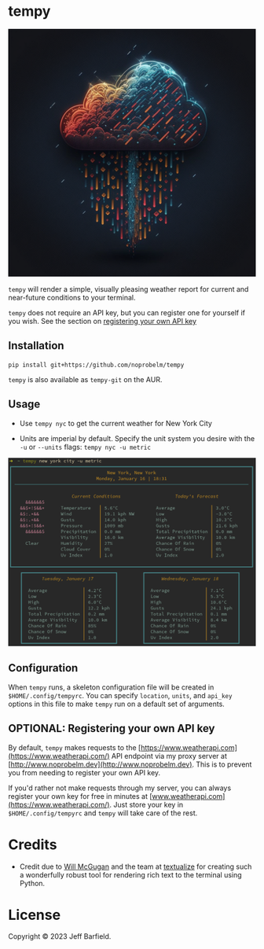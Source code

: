 # tempy

![tempy](tempy.png)

`tempy` will render a simple, visually pleasing weather report for current and near-future conditions to your terminal.

`tempy` does not require an API key, but you can register one for yourself if you wish. See the section on [registering your own API key](#api-key-registry)

## Installation

```
pip install git+https://github.com/noprobelm/tempy
```

`tempy` is also available as `tempy-git` on the AUR.

## Usage

- Use `tempy nyc` to get the current weather for New York City

- Units are imperial by default. Specify the unit system you desire with the `-u` or `--units` flags: `tempy nyc -u metric` 

![demo](demo.png)

## Configuration

When `tempy` runs, a skeleton configuration file will be created in `$HOME/.config/tempyrc`. You can specify `location`, `units`, and `api_key` options in this file to make `tempy` run on a default set of arguments. 

## <a name='api-key-registry'></a> OPTIONAL: Registering your own API key

By default, `tempy` makes requests to the [https://www.weatherapi.com](https://www.weatherapi.com/) API endpoint via my proxy server at [http://www.noprobelm.dev](http://www.noprobelm.dev). This is to prevent you from needing to register your own API key. 

If you'd rather not make requests through my server, you can always register your own key for free in minutes at [www.weatherapi.com](https://www.weatherapi.com/). Just store your key in `$HOME/.config/tempyrc` and `tempy` will take care of the rest. 

# Credits

- Credit due to [Will McGugan](https://github.com/willmcgugan) and the team at [textualize](https://www.textualize.io/) for creating such a wonderfully robust tool for rendering rich text to the terminal using Python.

# License

Copyright © 2023 Jeff Barfield.

